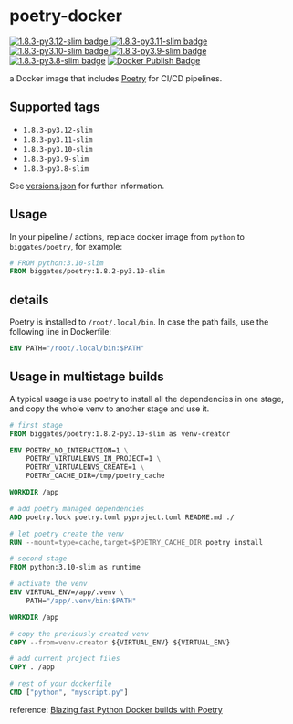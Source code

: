 # poetry-docker

[![1.8.3-py3.12-slim badge](https://img.shields.io/docker/v/biggates/poetry/1.8.3-py3.12-slim?label=biggates%2Fpoetry&logo=docker) ![1.8.3-py3.11-slim badge](https://img.shields.io/docker/v/biggates/poetry/1.8.3-py3.11-slim?label=biggates%2Fpoetry&logo=docker) ![1.8.3-py3.10-slim badge](https://img.shields.io/docker/v/biggates/poetry/1.8.3-py3.10-slim?label=biggates%2Fpoetry&logo=docker) ![1.8.3-py3.9-slim badge](https://img.shields.io/docker/v/biggates/poetry/1.8.3-py3.9-slim?label=biggates%2Fpoetry&logo=docker) ![1.8.3-py3.8-slim badge](https://img.shields.io/docker/v/biggates/poetry/1.8.3-py3.8-slim?label=biggates%2Fpoetry&logo=docker)](https://hub.docker.com/r/biggates/poetry) [![Docker Publish Badge](https://github.com/biggates/poetry-docker/actions/workflows/docker-publish.yml/badge.svg?branch=master)](https://github.com/biggates/poetry-docker/actions/workflows/docker-publish.yml)

a Docker image that includes [Poetry](https://python-poetry.org/) for CI/CD pipelines.

## Supported tags

- `1.8.3-py3.12-slim`
- `1.8.3-py3.11-slim`
- `1.8.3-py3.10-slim`
- `1.8.3-py3.9-slim`
- `1.8.3-py3.8-slim`

See [versions.json](./versions.json) for further information.

## Usage

In your pipeline / actions, replace docker image from `python` to `biggates/poetry`, for example:

```dockerfile
# FROM python:3.10-slim
FROM biggates/poetry:1.8.2-py3.10-slim
```

## details

Poetry is installed to `/root/.local/bin`. In case the path fails, use the following line in Dockerfile:

```dockerfile
ENV PATH="/root/.local/bin:$PATH"
```

## Usage in multistage builds

A typical usage is use poetry to install all the dependencies in one stage, and copy the whole venv to another stage and use it.

```dockerfile
# first stage
FROM biggates/poetry:1.8.2-py3.10-slim as venv-creator

ENV POETRY_NO_INTERACTION=1 \
    POETRY_VIRTUALENVS_IN_PROJECT=1 \
    POETRY_VIRTUALENVS_CREATE=1 \
    POETRY_CACHE_DIR=/tmp/poetry_cache

WORKDIR /app

# add poetry managed dependencies
ADD poetry.lock poetry.toml pyproject.toml README.md ./

# let poetry create the venv
RUN --mount=type=cache,target=$POETRY_CACHE_DIR poetry install

# second stage
FROM python:3.10-slim as runtime

# activate the venv
ENV VIRTUAL_ENV=/app/.venv \
    PATH="/app/.venv/bin:$PATH"

WORKDIR /app

# copy the previously created venv
COPY --from=venv-creator ${VIRTUAL_ENV} ${VIRTUAL_ENV}

# add current project files
COPY . /app

# rest of your dockerfile
CMD ["python", "myscript.py"]
```

reference: [Blazing fast Python Docker builds with Poetry](https://medium.com/@albertazzir/blazing-fast-python-docker-builds-with-poetry-a78a66f5aed0)
